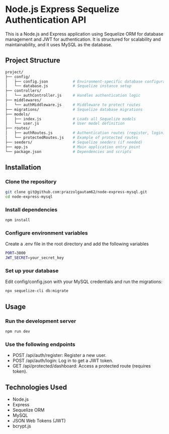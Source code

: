 # Node.js Express Sequelize Authentication API

This is a Node.js and Express application using Sequelize ORM for database management and JWT for authentication. It is structured for scalability and maintainability, and it uses MySQL as the database.


## Project Structure

```bash
project/
├── config/
│   ├── config.json           # Environment-specific database configurations
│   └── database.js           # Sequelize instance setup
├── controllers/
│   └── authController.js     # Handles authentication logic
├── middlewares/
│   └── authMiddleware.js     # Middleware to protect routes
├── migrations/               # Sequelize database migrations
├── models/
│   ├── index.js              # Loads all Sequelize models
│   └── user.js               # User model definition
├── routes/
│   ├── authRoutes.js         # Authentication routes (register, login)
│   └── protectedRoutes.js    # Example of protected routes
├── seeders/                  # Sequelize seeders (if needed)
├── app.js                    # Main application entry point
└── package.json              # Dependencies and scripts
```

## Installation

### Clone the repository
```bash
git clone git@github.com:prazzolgautam62/node-express-mysql.git
cd node-express-mysql
```

### Install dependencies
```bash
npm install
```

### Configure environment variables
Create a .env file in the root directory and add the following variables
```bash
PORT=3000
JWT_SECRET=your_secret_key
```
 ### Set up your database
 Edit config/config.json with your MySQL credentials and run the migrations:
 ```bash
 npx sequelize-cli db:migrate
 ```

 ## Usage

 ### Run the development server
 ```bash
 npm run dev
 ```

 ### Use the following endpoints
 - POST /api/auth/register: Register a new user.
 - POST /api/auth/login: Log in to get a JWT token.
 - GET /api/protected/dashboard: Access a protected route (requires token).

 ## Technologies Used
 - Node.js
 - Express
 - Sequelize ORM
 - MySQL
 - JSON Web Tokens (JWT)
 - bcrypt.js

